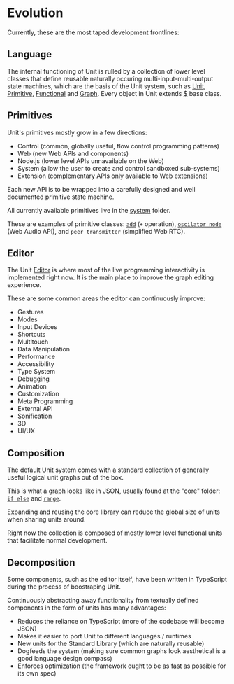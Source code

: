 # Evolution

Currently, these are the most taped development frontlines:

## Language

The internal functioning of Unit is rulled by a collection of lower level classes that define reusable naturally occuring multi-input-multi-output state machines, which are the basis of the Unit system, such as [Unit](../../Class/Unit/index.ts), [Primitive](../../Class/Primitive/index.ts), [Functional](../../Class/Functional/index.ts) and [Graph](../../Class/Graph/index.ts). Every object in Unit extends [\$](../../$/index.ts) base class.

## Primitives

Unit's primitives mostly grow in a few directions:

- Control (common, globally useful, flow control programming patterns)
- Web (new Web APIs and components)
- Node.js (lower level APIs unnavailable on the Web)
- System (allow the user to create and control sandboxed sub-systems)
- Extension (complementary APIs only available to Web extensions)

Each new API is to be wrapped into a carefully designed and well documented primitive state machine.

All currently available primitives live in the [system](/src/system) folder.

These are examples of primitive classes: [`add`](/src/system/f/arithmetic/Add/index.ts) (`+` operation), [`oscilator node`](/src/system/platform/api/media/audio/OscillatorNode/index.ts) (Web Audio API), and `peer transmitter` (simplified Web RTC).

## Editor

The Unit [Editor](../../system/platform/component/app/Editor/Component.ts) is where most of the live programming interactivity is implemented right now. It is the main place to improve the graph editing experience.

These are some common areas the editor can continuously improve:

- Gestures
- Modes
- Input Devices
- Shortcuts
- Multitouch
- Data Manipulation
- Performance
- Accessibility
- Type System
- Debugging
- Animation
- Customization
- Meta Programming
- External API
- Sonification
- 3D
- UI/UX

## Composition

The default Unit system comes with a standard collection of generally useful logical unit graphs out of the box.

This is what a graph looks like in JSON, usually found at the "core" folder: [`if else`](/src/system/core/control/IfElse/spec.json) and [`range`](/src/system/core/loop/Range/spec.json).

Expanding and reusing the core library can reduce the global size of units when sharing units around.

Right now the collection is composed of mostly lower level functional units that facilitate normal development.

## Decomposition

Some components, such as the editor itself, have been written in TypeScript during the process of boostraping Unit.

Continuously abstracting away functionality from textually defined components in the form of units has many advantages:

- Reduces the reliance on TypeScript (more of the codebase will become JSON)
- Makes it easier to port Unit to different languages / runtimes
- New units for the Standard Library (which are naturally reusable)
- Dogfeeds the system (making sure common graphs look aesthetical is a good language design compass)
- Enforces optimization (the framework ought to be as fast as possible for its own spec)
